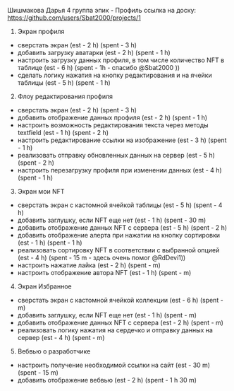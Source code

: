 Шишмакова Дарья
4 группа
эпик - Профиль
ссылка на доску: https://github.com/users/Sbat2000/projects/1

1. Экран профиля
- сверстать экран (est - 2 h) (spent -  3 h)
- добавить загрузку аватарки (est - 2 h) (spent -  1 h)
- настроить загрузку данных профиля, в том числе количество NFT в таблице (est - 6 h) (spent -  1h - спасибо @Sbat2000 ))
- сделать логику нажатия на кнопку редактирования и на ячейки таблицы (est - 5 h) (spent -  1 h)

2. Флоу редактирования профиля
- сверстать экран (est - 2 h) (spent -  3 h)
- добавить отображение данных профиля (est - 2 h) (spent -  1 h)
- настроить возможность редактирования текста через методы textfield (est - 1 h) (spent -  2 h)
- настроить редактирование ссылки на изображение (est - 3 h) (spent -  1 h)
- реализовать отправку обновленных данных на сервер (est - 5 h) (spent -  2 h)
- настроить перезагрузку профиля при изменении данных (est - 4 h) (spent -  1 h)

3. Экран мои NFT
- сверстать экран с кастомной ячейкой таблицы (est - 5 h) (spent -  4 h)
- добавить заглушку, если NFT еще нет (est - 1 h) (spent -  30 m)
- добавить отображение данных NFT с сервера (est - 5 h) (spent -  2 h)
- добавить отображение алерта при нажатии на кнопку сортировки (est - 1 h) (spent - 1 h)
- реализовать сортировку NFT в соответствии с выбранной опцией (est - 4 h) (spent - 15 m - здесь очень помог @RdDevi1))
- настроить нажатие лайка (est - 2 h) (spent - m)
- настроить отображение автора NFT (est - 1 h) (spent - m)

4. Экран Избранное
- сверстать экран с кастомной ячейкой коллекции (est - 6 h) (spent -  m)
- добавить заглушку, если NFT еще нет (est - 1 h) (spent -  m)
- добавить отображение данных NFT с сервера (est - 2 h) (spent -  m)
- реализовать логику нажатия на сердечко и отправку данных на сервер (est - 4 h) (spent -  m)

5. Вебвью о разработчике
- настроить получение необходимой ссылки на сайт (est - 30 m) (spent -  15 m)
- добавить отображение вебвью (est - 2 h) (spent -  1 h 30 m)
